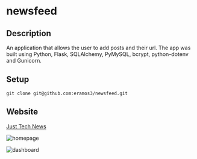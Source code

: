 # newsfeed

## Description
An application that allows the user to add posts and their url. The app was built using Python, Flask, SQLAlchemy, PyMySQL, bcrypt, python-dotenv and Gunicorn.

## Setup
```
git clone git@github.com:eramos3/newsfeed.git
```

## Website
[Just Tech News ](https://pynewsfeed.herokuapp.com/)

![homepage](./public/homepage.png)

![dashboard](./public/dash.png)
